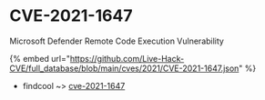 # CVE-2021-1647

Microsoft Defender Remote Code Execution Vulnerability

{% embed url="https://github.com/Live-Hack-CVE/full_database/blob/main/cves/2021/CVE-2021-1647.json" %}


* findcool ~> [cve-2021-1647](https://www.alice-snow.ru/2021/database/cve-2021-1647/cve-2021-1647-findcool)